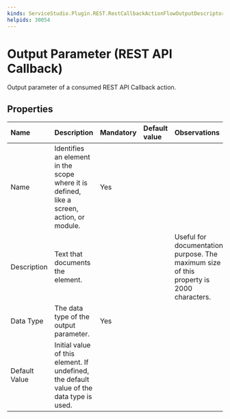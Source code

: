 ```yaml
---
kinds: ServiceStudio.Plugin.REST.RestCallbackActionFlowOutputDescriptor
helpids: 30054
---
```


# Output Parameter \(REST API Callback\)

Output parameter of a consumed REST API Callback action.

## Properties

| Name | Description | Mandatory | Default value | Observations |
| :--- | :--- | :--- | :--- | :--- |
| Name | Identifies an element in the scope where it is defined, like a screen, action, or module. | Yes |  |  |
| Description | Text that documents the element. |  |  | Useful for documentation purpose. The maximum size of this property is 2000 characters. |
| Data Type | The data type of the output parameter. | Yes |  |  |
| Default Value | Initial value of this element. If undefined, the default value of the data type is used. |  |  |  |

